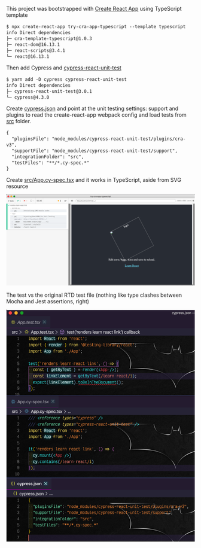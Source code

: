 This project was bootstrapped with [Create React App](https://github.com/facebook/create-react-app) using TypeScript template

```shell
$ npx create-react-app try-cra-app-typescript --template typescript
info Direct dependencies
├─ cra-template-typescript@1.0.3
├─ react-dom@16.13.1
├─ react-scripts@3.4.1
└─ react@16.13.1
```

Then add Cypress and [cypress-react-unit-test](https://github.com/bahmutov/cypress-react-unit-test)

```shell
$ yarn add -D cypress cypress-react-unit-test
info Direct dependencies
├─ cypress-react-unit-test@3.0.1
└─ cypress@4.3.0
```

Create [cypress.json](cypress.json) and point at the unit testing settings: support and plugins to read the create-react-app webpack config and load tests from [src](src) folder.

```
{
  "pluginsFile": "node_modules/cypress-react-unit-test/plugins/cra-v3",
  "supportFile": "node_modules/cypress-react-unit-test/support",
  "integrationFolder": "src",
  "testFiles": "**/*.cy-spec.*"
}
```

Create [src/App.cy-spec.tsx](src/App.cy-spec.tsx) and it works in TypeScript, aside from SVG resource

![Working unit test](images/works.png)

The test vs the original RTD test file (nothing like type clashes between Mocha and Jest assertions, right)

![Code](images/initial-code.png)

